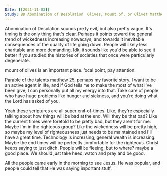 ```yaml
---
Date: [[2021-11-03]]
Study: BD Abomination of Desolation  Olives, Mount of, or Olivet Matthew 24-25 Mark 13 Luke 21
---
```


Abomination of Desolation sounds pretty evil, but also pretty vague. It's timing is the only thing that's clear. Perhaps it points toward the general trend of wickedness increasing nowadays, and towards it inevitable consequences of the quality of life going down. People will likely less charitable and more demanding. Idk, it sounds like you'd be able to see it better if you studied the histories of societies that once were particularly degenerate. 

mount of olives is an important place. focal point, pay attention.

Parable of the talents matthew 25, perhaps my favorite story. I want to be an active agent in life, and if God tells me to make the most of what I've been give, I can personally put all my energy into that. 
Take care of people who have huge problems like hunger and sickness, and you're doing what the Lord has asked of you. 

Yeah these scriptures are all super end-of-times. Like, they're especially talking about how things will be bad at the end. Will they be that bad? Like the current times were foretold to be pretty bad, but they aren't for me. Maybe I'm in the righteous group? Like the wickedness will be pretty high, so maybe my level of righteousness just needs to be maintained and I'll have a great time. Technology is increasing, general wealth is increasing. Maybe the end times will be perfectly comfortable for the righteous. Christ keeps saying to just ditch. People will be fleeing, but to where? maybe a good place. We should just take heed, watch and pray and be good. 

All the people came early in the morning to see Jesus. He was popular, and people could tell that He was saying important stuff. 